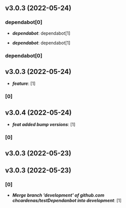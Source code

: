 ## v3.0.3 (2022-05-24)  


### dependabot[0]  


- ***dependabot***: dependabot[1]  


- ***dependabot***: dependabot[1]  
### dependabot[0]  
## v3.0.3 (2022-05-24)  
- ***feature***: [1]  
### [0]  
## v3.0.4 (2022-05-24)  
- ***feat  added bump versions***: [1] 



### [0] 



## v3.0.3 (2022-05-23) 



## v3.0.3 (2022-05-23) 



### [0] 



- ***Merge branch 'development' of github.com chcardenas/testDependanbot into development***: [1] 
